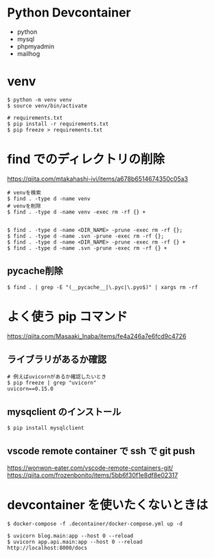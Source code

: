 # Python Devcontainer

- python
- mysql
- phpmyadmin
- mailhog

# venv

```shell
$ python -m venv venv
$ source venv/bin/activate

# requirements.txt
$ pip install -r requirements.txt
$ pip freeze > requirements.txt
```

# find でのディレクトリの削除

https://qiita.com/mtakahashi-ivi/items/a678b6514674350c05a3

```shell
# venvを検索
$ find . -type d -name venv
# venvを削除
$ find . -type d -name venv -exec rm -rf {} +


$ find . -type d -name <DIR_NAME> -prune -exec rm -rf {};
$ find . -type d -name .svn -prune -exec rm -rf {};
$ find . -type d -name <DIR_NAME> -prune -exec rm -rf {} +
$ find . -type d -name .svn -prune -exec rm -rf {} +
```

## **pycache**削除

```shell
$ find . | grep -E "(__pycache__|\.pyc|\.pyo$)" | xargs rm -rf
```

# よく使う pip コマンド

https://qiita.com/Masaaki_Inaba/items/fe4a246a7e6fcd9c4726

## ライブラリがあるか確認

```shell
# 例えばuvicornがあるか確認したいとき
$ pip freeze | grep "uvicorn"
uvicorn==0.15.0
```

## mysqclient のインストール

```shell
$ pip install mysqlclient
```

## vscode remote container で ssh で git push

https://wonwon-eater.com/vscode-remote-containers-git/
https://qiita.com/frozenbonito/items/5bb6f30f1e8df8e02317

# devcontainer を使いたくないときは

```
$ docker-compose -f .decontainer/docker-compose.yml up -d
```

```shell
$ uvicorn blog.main:app --host 0 --reload
$ uvicorn app.api.main:app --host 0 --reload
http://localhost:8000/docs
```
